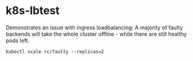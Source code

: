 # k8s-lbtest

Demonstrates an issue with ingress loadbalancing: A majority of faulty backends will take the whole cluster offline - while there are still healthy pods left.

    kubectl scale rc/faulty --replicas=2 
